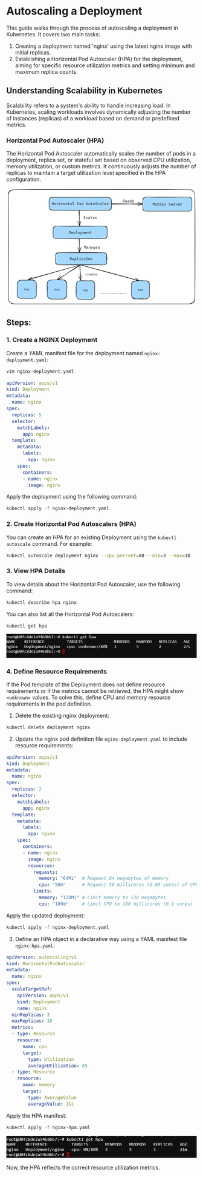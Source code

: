# Autoscaling a Deployment

This guide walks through the process of autoscaling a deployment in Kubernetes. It covers two main tasks:

1. Creating a deployment named 'nginx' using the latest nginx image with initial replicas.
2. Establishing a Horizontal Pod Autoscaler (HPA) for the deployment, aiming for specific resource utilization metrics and setting minimum and maximum replica counts.

## Understanding Scalability in Kubernetes

Scalability refers to a system's ability to handle increasing load. In Kubernetes, scaling workloads involves dynamically adjusting the number of instances (replicas) of a workload based on demand or predefined metrics.

### Horizontal Pod Autoscaler (HPA)

The Horizontal Pod Autoscaler automatically scales the number of pods in a deployment, replica set, or stateful set based on observed CPU utilization, memory utilization, or custom metrics. It continuously adjusts the number of replicas to maintain a target utilization level specified in the HPA configuration.

![Horizontal Pod Autoscaler Diagram](./images/hpa-overview.png)

## Steps:

### 1. Create a NGINX Deployment

Create a YAML manifest file for the deployment named `nginx-deployment.yaml`:

```bash
vim nginx-deployment.yaml
```

```yaml
apiVersion: apps/v1
kind: Deployment
metadata:
  name: nginx
spec:
  replicas: 5
  selector:
    matchLabels:
      app: nginx
  template:
    metadata:
      labels:
        app: nginx
    spec:
      containers:
      - name: nginx
        image: nginx
```

Apply the deployment using the following command:

```bash
kubectl apply -f nginx-deployment.yaml
```

### 2. Create Horizontal Pod Autoscalers (HPA)

You can create an HPA for an existing Deployment using the `kubectl autoscale` command. For example:

```bash
kubectl autoscale deployment nginx --cpu-percent=80 --min=3 --max=10
```

### 3. View HPA Details

To view details about the Horizontal Pod Autoscaler, use the following command:

```bash
kubectl describe hpa nginx
```

You can also list all the Horizontal Pod Autoscalers:

```bash
kubectl get hpa
```

![alt text](./images/gethpa.png)

### 4. Define Resource Requirements

If the Pod template of the Deployment does not define resource requirements or if the metrics cannot be retrieved, the HPA might show `<unknown>` values. To solve this, define CPU and memory resource requirements in the pod definition.

1. Delete the existing nginx deployment:

```bash
kubectl delete deployment nginx
```

2. Update the nginx pod definition file `nginx-deployment.yaml` to include resource requirements:

```YAML
apiVersion: apps/v1
kind: Deployment
metadata:
  name: nginx
spec:
  replicas: 2
  selector:
    matchLabels:
      app: nginx
  template:
    metadata:
      labels:
        app: nginx
    spec:
      containers:
      - name: nginx
        image: nginx
        resources:
          requests:
            memory: "64Mi"  # Request 64 megabytes of memory
            cpu: "50m"      # Request 50 millicores (0.05 cores) of CPU
          limits:
            memory: "128Mi" # Limit memory to 128 megabytes
            cpu: "100m"     # Limit CPU to 100 millicores (0.1 cores)
```

Apply the updated deployment:

```bash
kubectl apply -f nginx-deployment.yaml
```

3. Define an HPA object in a declarative way using a YAML manifest file `nginx-hpa.yaml`:

```YAML
apiVersion: autoscaling/v2
kind: HorizontalPodAutoscaler
metadata:
  name: nginx
spec:
  scaleTargetRef:
    apiVersion: apps/v1
    kind: Deployment
    name: nginx
  minReplicas: 3
  maxReplicas: 10
  metrics:
  - type: Resource
    resource:
      name: cpu
      target:
        type: Utilization
        averageUtilization: 65
  - type: Resource
    resource:
      name: memory
      target:
        type: AverageValue
        averageValue: 1Gi
```

Apply the HPA manifest:

```bash
kubectl apply -f nginx-hpa.yaml
```

![alt](./images/gethpa2.png)

Now, the HPA reflects the correct resource utilization metrics.
